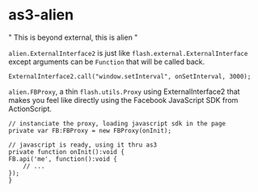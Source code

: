 
as3-alien
=========

" This is beyond external, this is alien "

`alien.ExternalInterface2` is just like `flash.external.ExternalInterface`
except arguments can be `Function` that will be called back.

    ExternalInterface2.call("window.setInterval", onSetInterval, 3000);

`alien.FBProxy`, a thin `flash.utils.Proxy` using ExternalInterface2 that makes
you feel like directly using the Facebook JavaScript SDK from ActionScript.

    // instanciate the proxy, loading javascript sdk in the page
    private var FB:FBProxy = new FBProxy(onInit);

    // javascript is ready, using it thru as3
    private function onInit():void {
	FB.api('me', function():void {
	    // ...
	});
    }

